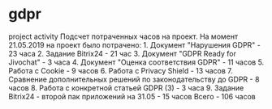 # gdpr
project activity
Подсчет потраченных часов на проект.
  На момент 21.05.2019 на проект было потрачено: 
    1. Документ "Нарушения GDPR" - 23 часа
    2. Задание Bitrix24 - 21 час
    3. Документ "GDPR Ready for Jivochat" - 3 часа
    4. Документ "Оценка соответствия GDPR" - 11 часов
    5. Работа с Cookie - 9 часов
    6. Работа с Privacy Shield - 13 часов
    7. Сравнение дополнительных решений по законодательству до GDPR - 8 часов
    8. Работа с конкретной статьей GDPR (3) - 3 часа
	9. Задание Bitrix24 - второй пак приложений на 31.05 - 15 часов
    Всего - 106 часов
